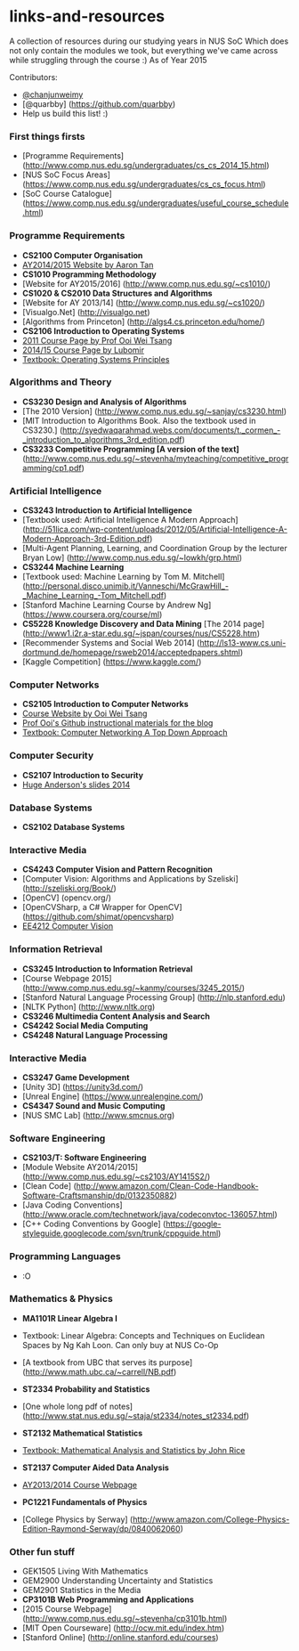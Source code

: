 # links-and-resources
A collection of resources during our studying years in NUS SoC
Which does not only contain the modules we took, but everything we've came across while struggling through the course :)
As of Year 2015 

Contributors:
* [@chanjunweimy](https://github.com/chanjunweimy)
* [@quarbby] (https://github.com/quarbby)
* Help us build this list! :) 

### First things firsts
* [Programme Requirements] (http://www.comp.nus.edu.sg/undergraduates/cs_cs_2014_15.html)
* [NUS SoC Focus Areas] (https://www.comp.nus.edu.sg/undergraduates/cs_cs_focus.html)
* [SoC Course Catalogue] (https://www.comp.nus.edu.sg/undergraduates/useful_course_schedule.html)

### Programme Requirements
* **CS2100 Computer Organisation** 
* [AY2014/2015 Website by Aaron Tan](http://www.comp.nus.edu.sg/~cs2100/)
* **CS1010 Programming Methodology** 
* [Website for AY2015/2016] (http://www.comp.nus.edu.sg/~cs1010/)
* **CS1020 & CS2010 Data Structures and Algorithms** 
* [Website for AY 2013/14] (http://www.comp.nus.edu.sg/~cs1020/)
* [Visualgo.Net] (http://visualgo.net)
* [Algorithms from Princeton] (http://algs4.cs.princeton.edu/home/)
* **CS2106 Introduction to Operating Systems**
* [2011 Course Page by Prof Ooi Wei Tsang](http://blog.nus.edu.sg/cs2106/about/)
* [2014/15 Course Page by Lubomir](http://www.comp.nus.edu.sg/~lubomir/)
* [Textbook: Operating Systems Principles](http://www.comp.nus.edu.sg/~lubomir/PROOFS/)

### Algorithms and Theory
* **CS3230 Design and Analysis of Algorithms** 
* [The 2010 Version] (http://www.comp.nus.edu.sg/~sanjay/cs3230.html)
* [MIT Introduction to Algorithms Book. Also the textbook used in CS3230.] (http://syedwaqarahmad.webs.com/documents/t._cormen_-_introduction_to_algorithms_3rd_edition.pdf)
* **CS3233 Competitive Programming [A version of the text]** (http://www.comp.nus.edu.sg/~stevenha/myteaching/competitive_programming/cp1.pdf)

### Artificial Intelligence 
* **CS3243 Introduction to Artificial Intelligence**
* [Textbook used: Artificial Intelligence A Modern Approach] (http://51lica.com/wp-content/uploads/2012/05/Artificial-Intelligence-A-Modern-Approach-3rd-Edition.pdf)
* [Multi-Agent Planning, Learning, and Coordination Group by the lecturer Bryan Low] (http://www.comp.nus.edu.sg/~lowkh/grp.html)
* **CS3244 Machine Learning** 
* [Textbook used: Machine Learning by Tom M. Mitchell] (http://personal.disco.unimib.it/Vanneschi/McGrawHill_-_Machine_Learning_-Tom_Mitchell.pdf) 
* [Stanford Machine Learning Course by Andrew Ng] (https://www.coursera.org/course/ml)
* **CS5228 Knowledge Discovery and Data Mining** [The 2014 page] (http://www1.i2r.a-star.edu.sg/~jspan/courses/nus/CS5228.htm)
* [Recommender Systems and Social Web 2014] (http://ls13-www.cs.uni-dortmund.de/homepage/rsweb2014/acceptedpapers.shtml)
* [Kaggle Competition] (https://www.kaggle.com/)

### Computer Networks 
* **CS2105 Introduction to Computer Networks** 
* [Course Website by Ooi Wei Tsang](https://blog.nus.edu.sg/cs2105/)
* [Prof Ooi's Github instructional materials for the blog](https://github.com/weitsang/nus-cs2105)
* [Textbook: Computer Networking A Top Down Approach](http://www.amazon.com/Computer-Networking-Top-Down-Approach-Edition/dp/0132856204)

### Computer Security
* **CS2107 Introduction to Security**
* [Huge Anderson's slides 2014](http://www.comp.nus.edu.sg/~hugh/presentations/cs2107/)

### Database Systems 
* **CS2102 Database Systems**

### Interactive Media
* **CS4243 Computer Vision and Pattern Recognition**
* [Computer Vision: Algorithms and Applications by Szeliski] (http://szeliski.org/Book/)
* [OpenCV] (opencv.org/)
* [OpenCVSharp, a C# Wrapper for OpenCV] (https://github.com/shimat/opencvsharp)
* [EE4212 Computer Vision](https://courses.nus.edu.sg/course/eleclf/ee4212/)


### Information Retrieval
* **CS3245 Introduction to Information Retrieval** 
* [Course Webpage 2015] (http://www.comp.nus.edu.sg/~kanmy/courses/3245_2015/)
* [Stanford Natural Language Processing Group] (http://nlp.stanford.edu)
* [NLTK Python] (http://www.nltk.org)
* **CS3246 Multimedia Content Analysis and Search**
* **CS4242 Social Media Computing**
* **CS4248 Natural Language Processing**

### Interactive Media 
* **CS3247 Game Development**
* [Unity 3D] (https://unity3d.com/)
* [Unreal Engine] (https://www.unrealengine.com/)
* **CS4347 Sound and Music Computing** 
* [NUS SMC Lab] (http://www.smcnus.org)

### Software Engineering 
* **CS2103/T: Software Engineering** 
* [Module Website AY2014/2015] (http://www.comp.nus.edu.sg/~cs2103/AY1415S2/) 
* [Clean Code] (http://www.amazon.com/Clean-Code-Handbook-Software-Craftsmanship/dp/0132350882)
* [Java Coding Conventions] (http://www.oracle.com/technetwork/java/codeconvtoc-136057.html)
* [C++ Coding Conventions by Google] (https://google-styleguide.googlecode.com/svn/trunk/cppguide.html)

### Programming Languages 
* :O

### Mathematics & Physics 
* **MA1101R Linear Algebra I** 
* Textbook: Linear Algebra: Concepts and Techniques on Euclidean Spaces by Ng Kah Loon. Can only buy at NUS Co-Op
* [A textbook from UBC that serves its purpose] (http://www.math.ubc.ca/~carrell/NB.pdf)
* **ST2334 Probability and Statistics**
* [One whole long pdf of notes] (http://www.stat.nus.edu.sg/~staja/st2334/notes_st2334.pdf)
* **ST2132 Mathematical Statistics** 
* [Textbook: Mathematical Analysis and Statistics by John Rice](ftp://nozdr.ru/biblioteka/kolxo3/M_Mathematics/MV_Probability/MVsa_Statistics%20and%20applications/Rice%20J.A.%20Mathematical%20statistics%20and%20data%20analysis%20(3ed.,%20Duxbury,%202006)(ISBN%200534399428)(O)(685s)_MVsa_.pdf)
* **ST2137 Computer Aided Data Analysis** 
* [AY2013/2014 Course Webpage](http://www.stat.nus.edu.sg/~zhangjt/teaching/ST2137/ST2137.htm)


* **PC1221 Fundamentals of Physics** 
* [College Physics by Serway] (http://www.amazon.com/College-Physics-Edition-Raymond-Serway/dp/0840062060)

### Other fun stuff 
* GEK1505 Living With Mathematics
* GEM2900 Understanding Uncertainty and Statistics 
* GEM2901 Statistics in the Media 
* **CP3101B Web Programming and Applications**
* [2015 Course Webpage] (http://www.comp.nus.edu.sg/~stevenha/cp3101b.html)
* [MIT Open Courseware] (http://ocw.mit.edu/index.htm)
* [Stanford Online] (http://online.stanford.edu/courses)
